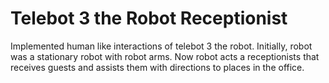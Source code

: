 # Telebot 3 the Robot Receptionist
Implemented human like interactions of telebot 3 the robot. Initially, robot was a stationary robot with robot arms. Now robot acts a receptionists that receives guests and assists them with directions to places in the office.
